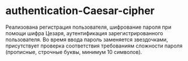 # authentication-Caesar-cipher
Реализована регистрация пользователя, шифрование пароля при помощи шифра Цезаря, аутентификация зарегистрированного пользователя.
Во время ввода пароль заменяется звездочками, присутствует проверка соответствия требованиям сложности пароля (прописные, строчные буквы, минимум 10 символов).

